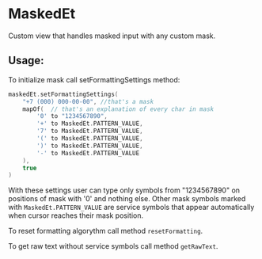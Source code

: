 # MaskedEt

Custom view that handles masked input with any custom mask.

## Usage:

To initialize mask call setFormattingSettings method:

```kotlin
maskedEt.setFormattingSettings(
    "+7 (000) 000-00-00", //that's a mask
    mapOf(  // that's an explanation of every char in mask
        '0' to "1234567890",
        '+' to MaskedEt.PATTERN_VALUE,
        '7' to MaskedEt.PATTERN_VALUE,
        '(' to MaskedEt.PATTERN_VALUE,
        ')' to MaskedEt.PATTERN_VALUE,
        '-' to MaskedEt.PATTERN_VALUE
    ),
    true
)
```

With these settings user can type only symbols from "1234567890" on positions of mask with '0' and nothing else. 
Other mask symbols marked with ```MaskedEt.PATTERN_VALUE``` are service symbols that appear automatically when cursor reaches their mask position.

To reset formatting algorythm call method ```resetFormatting```.

To get raw text without service symbols call method ```getRawText```.

